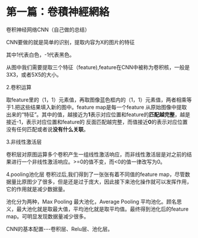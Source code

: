 # 第一篇：卷積神經網絡

卷积神经网络CNN（自己做的总结）

CNN要做的就是简单的识别，提取内容为X的图片的特征

其中1代表白色，-1代表黑色。

从图中我们需要提取三个特征（feature\),feature在CNN中被称为卷积核，一般是3X3，或者5X5的大小。

2.卷积运算

取feature里的（1，1）元素值，再取图像蓝色框内的（1，1）元素值，两者相乘等于1.把这些结果填入新的图中。feature map是每一个feature 从原始图像中提取出来的“特征”。其中的值，越接近为**1**表示对应位置和feature的**匹配越完整**，越是接近-1，表示对应位置和feature的 反面匹配越完整，而值接近**0**的表示对应位置没有任何匹配或者说**没有什么关联**。

3.非线性激活层

卷积层对原图运算多个卷积产生一组线性激活响应，而非线性激活层是对之前的结果进行一个非线性激活响应。&gt;=0的值不变，而&lt;0的值一律改写为0。

4.pooling池化层 卷积过后,我们得到了一张张有着不同值的feature map，尽管数据量比原图少了很多，但是还是过于庞大，因此接下来池化操作就可以发挥作用，它的作用就是减少数据量。

池化分为两种，Max Pooling 最大池化，Average Pooling 平均池化。顾名思义，最大池化就是取最大值，平均池化就是取平均值。最终得到池化后的feature map。可明显发现数据量减少很多。

CNN的基本配置---卷积层、Relu层、池化层。


